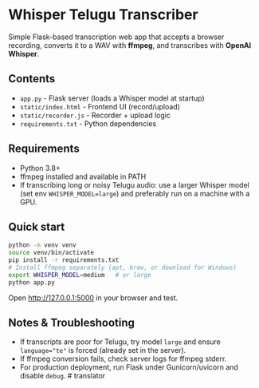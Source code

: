 # Whisper Telugu Transcriber

Simple Flask-based transcription web app that accepts a browser recording, converts it to a WAV with **ffmpeg**, and transcribes with **OpenAI Whisper**.

## Contents
- `app.py` - Flask server (loads a Whisper model at startup)
- `static/index.html` - Frontend UI (record/upload)
- `static/recorder.js` - Recorder + upload logic
- `requirements.txt` - Python dependencies

## Requirements
- Python 3.8+
- ffmpeg installed and available in PATH
- If transcribing long or noisy Telugu audio: use a larger Whisper model (set env `WHISPER_MODEL=large`) and preferably run on a machine with a GPU.

## Quick start
```bash
python -m venv venv
source venv/bin/activate
pip install -r requirements.txt
# Install ffmpeg separately (apt, brew, or download for Windows)
export WHISPER_MODEL=medium   # or large
python app.py
```

Open http://127.0.0.1:5000 in your browser and test.

## Notes & Troubleshooting
- If transcripts are poor for Telugu, try model `large` and ensure `language="te"` is forced (already set in the server).
- If ffmpeg conversion fails, check server logs for ffmpeg stderr.
- For production deployment, run Flask under Gunicorn/uvicorn and disable `debug`.
#   t r a n s l a t o r  
 